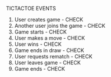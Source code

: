 TICTACTOE EVENTS

1. User creates game - CHECK
2. Another user joins the game - CHECK
3. Game starts - CHECK
4. User makes a move - CHECK
5. User wins - CHECK
6. Game ends in draw - CHECK
7. User requests rematch - CHECK
8. User leaves game - CHECK
9. Game ends - CHECK